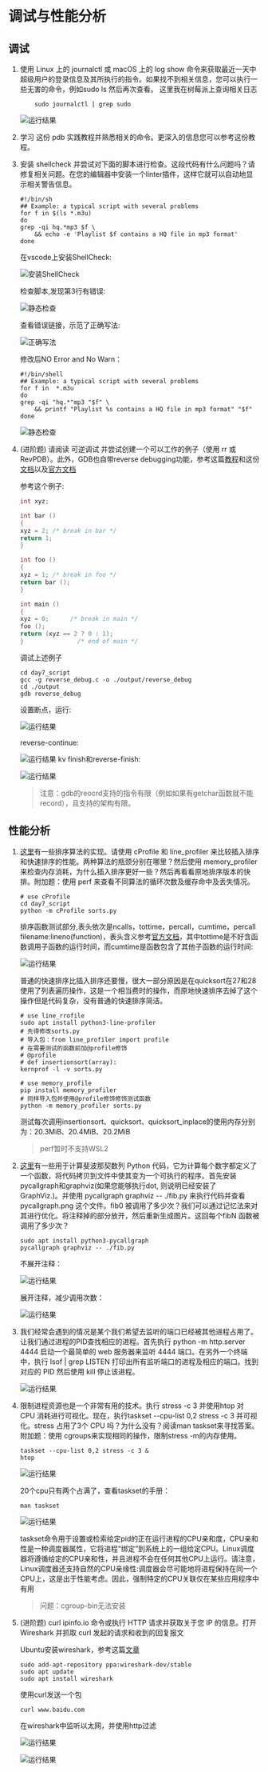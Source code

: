 # 调试与性能分析

## 调试

1. 使用 Linux 上的 journalctl 或 macOS 上的 log show 命令来获取最近一天中超级用户的登录信息及其所执行的指令。如果找不到相关信息，您可以执行一些无害的命令，例如sudo ls 然后再次查看。 这里我在树莓派上查询相关日志

    ```shell
        sudo journalctl | grep sudo
    ```

    ![运行结果](./imgs/7-1-1.png)

2. 学习 这份 pdb 实践教程并熟悉相关的命令。更深入的信息您可以参考这份教程。

3. 安装 shellcheck 并尝试对下面的脚本进行检查。这段代码有什么问题吗？请修复相关问题。在您的编辑器中安装一个linter插件，这样它就可以自动地显示相关警告信息。

    ```shell
    #!/bin/sh
    ## Example: a typical script with several problems
    for f in $(ls *.m3u)
    do
    grep -qi hq.*mp3 $f \
        && echo -e 'Playlist $f contains a HQ file in mp3 format'
    done
    ```

    在vscode上安装ShellCheck:

    ![安装ShellCheck](./imgs/7-1-2.png)

    检查脚本,发现第3行有错误:

    ![静态检查](./imgs/7-1-3.png)

    查看错误链接，示范了正确写法:

    ![正确写法](./imgs/7-1-4.png)

    修改后NO Error and No Warn：

    ```shell
    #!/bin/shell
    ## Example: a typical script with several problems
    for f in  *.m3u
    do
    grep -qi "hq.*"mp3 "$f" \
        && printf "Playlist %s contains a HQ file in mp3 format" "$f"
    done
    ```

    ![静态检查](./imgs/7-1-5.png)

4. (进阶题) 请阅读 可逆调试 并尝试创建一个可以工作的例子（使用 rr 或 RevPDB）。此外，GDB也自带reverse debugging功能，参考这篇[教程](https://www.sourceware.org/gdb/wiki/ProcessRecord/Tutorial)和这份[文档](https://sourceware.org/gdb/onlinedocs/gdb/Reverse-Execution.html)以及[官方文档](https://www.sourceware.org/gdb/news/reversible.html)

    参考这个例子:
    ```C
    int xyz;

    int bar ()
    {
    xyz = 2; /* break in bar */
    return 1;
    }

    int foo ()
    {
    xyz = 1; /* break in foo */
    return bar ();
    }

    int main ()
    {
    xyz = 0;      /* break in main */
    foo ();
    return (xyz == 2 ? 0 : 1);
    }               /* end of main */
    ```

    调试上述例子
    ```shell
    cd day7_script
    gcc -g reverse_debug.c -o ./output/reverse_debug
    cd ./output
    gdb reverse_debug
    ```

    设置断点，运行:

    ![运行结果](./imgs/7-2-1.png)

    reverse-continue:

    ![运行结果](./imgs/7-2-2.png)
kv
    finish和reverse-finish:

    ![运行结果](./imgs/7-2-3.png)

    >注意：gdb的reocrd支持的指令有限（例如如果有getchar函数就不能record），且支持的架构有限。

## 性能分析

1. [这里](./day7_script/sorts.py)有一些排序算法的实现。请使用 cProfile 和 line_profiler 来比较插入排序和快速排序的性能。两种算法的瓶颈分别在哪里？然后使用 memory_profiler 来检查内存消耗，为什么插入排序更好一些？然后再看看原地排序版本的快排。附加题：使用 perf 来查看不同算法的循环次数及缓存命中及丢失情况。

    ```shell
    # use cProfile
    cd day7_script
    python -m cProfile sorts.py
    ```

    排序函数测试部分,表头依次是ncalls，tottime，percall，cumtime，percall filename:lineno(function)，表头含义参考[官方文档](https://docs.python.org/3/library/profile.html)，其中tottime是不好含函数调用子函数的运行时间，而cumtime是函数包含了其他子函数的运行时间:

    ![运行结果](./imgs/7-2-4.png)

    普通的快速排序比插入排序还要慢，很大一部分原因是在quicksort在27和28使用了列表遍历操作，这是一个相当费时的操作，而原地快速排序去掉了这个操作但是代码复杂，没有普通的快速排序简洁。

    ```shell
    # use line_rrofile
    sudo apt install python3-line-profiler
    # 先得修改sorts.py
    # 导入包：from line_profiler import profile
    # 在需要测试的函数前加@profile修饰
    # @profile
    # def insertionsort(array):
    kernprof -l -v sorts.py

    # use memory_profile
    pip install memory_profiler
    # 同样导入包并使用@profile修饰修饰测试函数
    python -m memory_profiler sorts.py
    ```

    测试每次调用insertionsort、quicksort、quicksort_inplace的使用内存分别为：20.3MiB、20.4MiB、20.2MiB

    > perf暂时不支持WSL2

2. [这里](./day7_script/fib.py)有一些用于计算斐波那契数列 Python 代码，它为计算每个数字都定义了一个函数，将代码拷贝到文件中使其变为一个可执行的程序。首先安装 pycallgraph和graphviz(如果您能够执行dot, 则说明已经安装了 GraphViz.)。并使用 pycallgraph graphviz -- ./fib.py 来执行代码并查看pycallgraph.png 这个文件。fib0 被调用了多少次？我们可以通过记忆法来对其进行优化。将注释掉的部分放开，然后重新生成图片。这回每个fibN 函数被调用了多少次？

    ```shell
    sudo apt install python3-pycallgraph
    pycallgraph graphviz -- ./fib.py
    ```

    不展开注释：

    ![运行结果](./day7_script/pycallgraph1.png)

    展开注释，减少调用次数：

    ![运行结果](./day7_script/pycallgraph2.png)

3. 我们经常会遇到的情况是某个我们希望去监听的端口已经被其他进程占用了。让我们通过进程的PID查找相应的进程。首先执行 python -m http.server 4444 启动一个最简单的 web 服务器来监听 4444 端口。在另外一个终端中，执行 lsof | grep LISTEN 打印出所有监听端口的进程及相应的端口。找到对应的 PID 然后使用 kill <PID> 停止该进程。

    ![运行结果](./imgs/7-3-1.png)

4. 限制进程资源也是一个非常有用的技术。执行 stress -c 3 并使用htop 对 CPU 消耗进行可视化。现在，执行taskset --cpu-list 0,2 stress -c 3 并可视化。stress 占用了3个 CPU 吗？为什么没有？阅读man taskset来寻找答案。附加题：使用 cgroups来实现相同的操作，限制stress -m的内存使用。

    ```shell
    taskset --cpu-list 0,2 stress -c 3 &
    htop
    ```

    ![运行结果](./imgs/7-3-3.png)

    20个cpu只有两个占满了，查看taskset的手册：

    ```shell
    man taskset
    ```

    ![运行结果](./imgs/7-3-2.png)

    taskset命令用于设置或检索给定pid的正在运行进程的CPU亲和度，CPU亲和性是一种调度器属性，它将进程“绑定”到系统上的一组给定CPU。Linux调度器将遵循给定的CPU亲和性，并且进程不会在任何其他CPU上运行。请注意，Linux调度器还支持自然的CPU亲缘性:调度器会尽可能地将进程保持在同一个CPU上，这是出于性能考虑。因此，强制特定的CPU关联仅在某些应用程序中有用

    > 问题：cgroup-bin无法安装

5. (进阶题) curl ipinfo.io 命令或执行 HTTP 请求并获取关于您 IP 的信息。打开 Wireshark 并抓取 curl 发起的请求和收到的回复报文

    Ubuntu安装wireshark，参考这篇[文章](https://zhuanlan.zhihu.com/p/112649281)

    ```shell
    sudo add-apt-repository ppa:wireshark-dev/stable
    sudo apt update
    sudo apt install wireshark
    ```

    使用curl发送一个包

    ```shell
    curl www.baidu.com
    ```

    在wireshark中监听以太网，并使用http过滤

    ![运行结果](./imgs/7-3-4.png)

    ![运行结果](./imgs/7-3-5.png)

